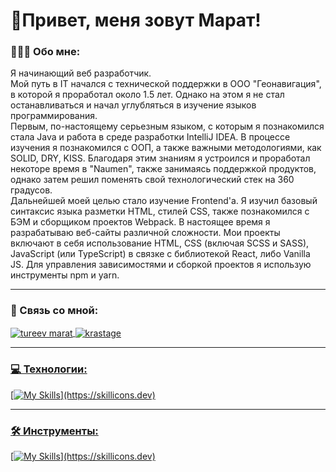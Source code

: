 
# 👋Привет, меня зовут Марат!

### 👩🏻‍💻 Обо мне:

Я начинающий веб разработчик.  
Мой путь в IT начался с технической поддержки в ООО "Геонавигация", в которой я проработал около 1.5 лет. Однако на этом я не стал останавливаться и начал углубляться в изучение языков программирования.  
Первым, по-настоящему серьезным языком, с которым я познакомился стала Java и работа в среде разработки IntelliJ IDEA. В процессе изучения я познакомился с ООП, а также важными методологиями, как SOLID, DRY, KISS. Благодаря этим знаниям я устроился и проработал некоторе время в "Naumen", также занимаясь поддержкой продуктов, однако затем решил поменять свой технологический стек на 360 градусов.  
Дальнейшей моей целью стало изучение Frontend'а. Я изучил базовый синтаксис языка разметки HTML, стилей CSS, также познакомился с БЭМ и сборщиком проектов Webpack.
В настоящее время я разрабатываю веб-сайты различной сложности. Мои проекты включают в себя использование HTML, CSS (включая SCSS и SASS), JavaScript (или TypeScript) в связке с библиотекой React, либо Vanilla JS. Для управления зависимостями и сборкой проектов я использую инструменты npm и yarn.  

---

### 💖 Связь со мной:

<p align="left">
<a href="mailto:tureev777@gmail.com" target="blank"><img align="center" src="https://img.shields.io/badge/Gmail-D14836?style=for-the-badge&logo=gmail&logoColor=white&link=mailto:tureev777@gmail.com" alt="tureev marat"  />
<a href="https://t.me/krastage" target="blank"><img align="center" src="https://img.shields.io/badge/Telegram-2CA5E0?style=for-the-badge&logo=telegram&logoColor=white" alt="krastage" />
</p>

---

### 💻 Технологии:

[![My Skills](https://skillicons.dev/icons?i=html,css,js,ts,react,redux,java,)](https://skillicons.dev)

---

### 🛠 Инструменты:

[![My Skills](https://skillicons.dev/icons?i=vscode,idea,figma,ps,git,github,)](https://skillicons.dev)
